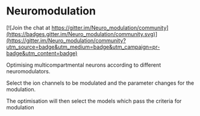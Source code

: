 

# Neuromodulation 

[![Join the chat at https://gitter.im/Neuro_modulation/community](https://badges.gitter.im/Neuro_modulation/community.svg)](https://gitter.im/Neuro_modulation/community?utm_source=badge&utm_medium=badge&utm_campaign=pr-badge&utm_content=badge)

Optimising multicompartmental neurons according to different neuromodulators.

Select the ion channels to be modulated and the parameter changes for the modulation.

The optimisation will then select the models which pass the criteria for modulation


